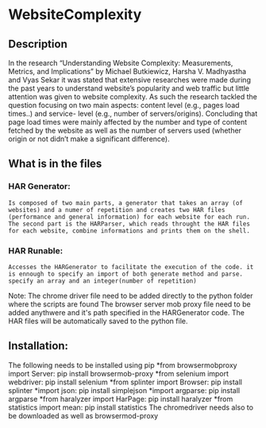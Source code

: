 # WebsiteComplexity
## Description
In the research “Understanding Website Complexity: Measurements, Metrics, and Implications” by Michael Butkiewicz, Harsha V. Madhyastha and Vyas Sekar it was stated that extensive researches were made during the past years to understand website’s popularity and web traffic but little attention was given to website complexity. As such the research tackled the question focusing on two main aspects: content level (e.g., pages load times..) and service- level (e.g., number of servers/origins). Concluding that page load times were mainly affected by the number and type of content fetched by the website as well as the number of servers used (whether origin or not didn’t make a significant difference). 

## What is in the files
### HAR Generator:
	Is composed of two main parts, a generator that takes an array (of websites) and a numer of repetition and creates two HAR files
	(performance and general information) for each website for each run.
	The second part is the HARParser, which reads throught the HAR files for each website, combine informations and prints them on the shell.
### HAR Runable: 
	Accesses the HARGenerator to facilitate the execution of the code. it is ennough to specify an import of both generate method and parse.
	specify an array and an integer(number of repetition)

Note: 
	The chrome driver file need to be added directly to the python folder where the scripts are found
	The browser server mob proxy file need to be added anythwere and it's path specified in the HARGenerator code.
	The HAR files will be automatically saved to the python file. 

## Installation:
The following needs to be installed using pip
	*from browsermobproxy import Server: pip install browsermob-proxy
	*from selenium import webdriver: pip install selenium
	*from splinter import Browser: pip install splinter
	*import json: pip install simplejson
	*import argparse: pip install argparse
	*from haralyzer import HarPage: pip install haralyzer
	*from statistics import mean: pip install statistics
The chromedriver needs also to be downloaded as well as browsermod-proxy
